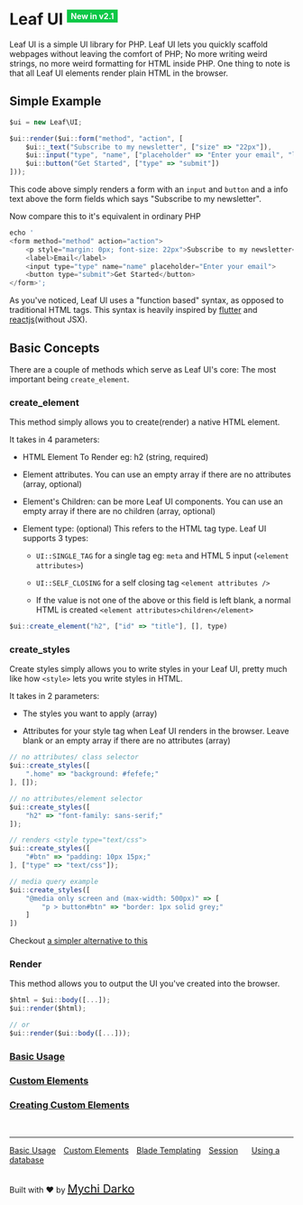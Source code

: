 # Leaf UI <sup style="background: rgb(11, 200, 70); color: white; padding: 3px 7px; font-size: 14px;">New in v2.1</sup>

Leaf UI is a simple UI library for PHP. Leaf UI lets you quickly scaffold webpages without leaving the comfort of PHP; No more writing weird strings, no more weird formatting for HTML inside PHP. One thing to note is that all Leaf UI elements render plain HTML in the browser.

## Simple Example

```js
$ui = new Leaf\UI;

$ui::render($ui::form("method", "action", [
	$ui::_text("Subscribe to my newsletter", ["size" => "22px"]),
	$ui::input("type", "name", ["placeholder" => "Enter your email", "label" => "Email"]),
	$ui::button("Get Started", ["type" => "submit"])
]));
```

This code above simply renders a form with an `input` and `button` and a info text above the form fields which says "Subscribe to my newsletter".

Now compare this to it's equivalent in ordinary PHP

```js
echo '
<form method="method" action="action">
	<p style="margin: 0px; font-size: 22px">Subscribe to my newsletter</p>
	<label>Email</label>
	<input type="type" name="name" placeholder="Enter your email">
	<button type="submit">Get Started</button>
</form>';
```

As you've noticed, Leaf UI uses a "function based" syntax, as opposed to traditional HTML tags. This syntax is heavily inspired by [flutter](https://flutter.dev) and [reactjs](//reactjs.org)(without JSX).

## Basic Concepts

There are a couple of methods which serve as Leaf UI's core: The most important being `create_element`.

### create_element

This method simply allows you to create(render) a native HTML element.

It takes in 4 parameters:

- HTML Element To Render eg: h2 (string, required)

- Element attributes. You can use an empty array if there are no attributes (array, optional)

- Element's Children: can be more Leaf UI components. You can use an empty array if there are no children (array, optional)

- Element type: (optional) This refers to the HTML tag type. Leaf UI supports 3 types:

	- `UI::SINGLE_TAG` for a single tag eg: `meta` and HTML 5 input (`<element attributes>`)

	- `UI::SELF_CLOSING` for a self closing tag `<element attributes />`

	- If the value is not one of the above or this field is left blank, a normal HTML is created `<element attributes>children</element>`

```js
$ui::create_element("h2", ["id" => "title"], [], type)
```

### create_styles

Create styles simply allows you to write styles in your Leaf UI, pretty much like how `<style>` lets you write styles in HTML.

It takes in 2 parameters:

- The styles you want to apply (array)

- Attributes for your style tag when Leaf UI renders in the browser. Leave blank or an empty array if there are no attributes (array)

```js
// no attributes/ class selector
$ui::create_styles([
	".home" => "background: #fefefe;"
], []);

// no attributes/element selector
$ui::create_styles([
	"h2" => "font-family: sans-serif;"
]);

// renders <style type="text/css">
$ui::create_styles([
	"#btn" => "padding: 10px 15px;"
], ["type" => "text/css"]);

// media query example
$ui::create_styles([
	"@media only screen and (max-width: 500px)" => [
		"p > button#btn" => "border: 1px solid grey;"
	]
])
```

Checkout [a simpler alternative to this](2.1/views/ui/custom-elements?id=_style)

### Render

This method allows you to output the UI you've created into the browser.

```js
$html = $ui::body([...]);
$ui::render($html);

// or
$ui::render($ui::body([...]));
```

### [Basic Usage](2.1/views/ui/basic-usage)

### [Custom Elements](2.1/views/ui/custom-elements)

### [Creating Custom Elements](2.1/views/ui/custom-elements?id=creating-your-own-elements)

<br>
<hr>

<a href="#/2.1/views/ui/basic-usage" style="margin: 0px">Basic Usage</a>
<a href="#/2.1/views/ui/custom-elements" style="margin: 0px 10px;">Custom Elements</a>
<a href="#/2.1/views/blade" style="margin: 0px; 10px;">Blade Templating</a>
<a href="#/2.1/http/session" style="margin: 0px 10px;">Session</a>
<a href="#/2.1/database" style="margin: 0px 10px;">Using a database</a>

<br>
Built with ❤ by <a href="https://mychi.netlify.app" style="font-size: 20px; color: #111;" target="_blank">Mychi Darko</a>
